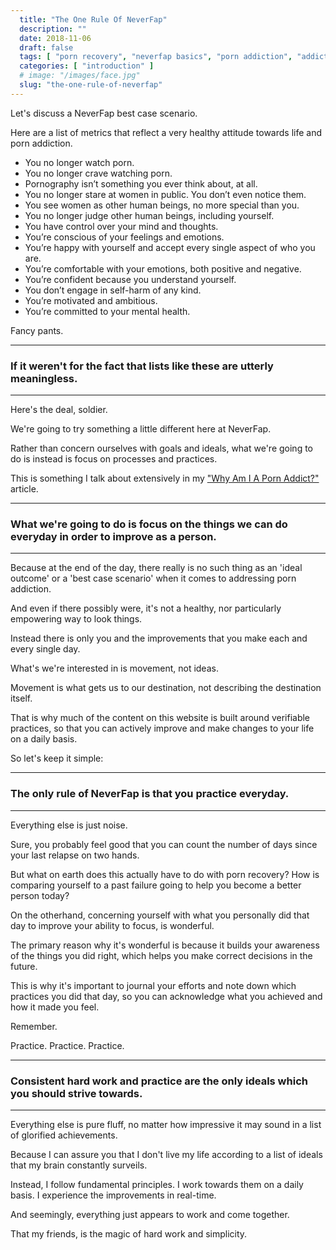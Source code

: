 ```yaml
---
  title: "The One Rule Of NeverFap"
  description: ""
  date: 2018-11-06
  draft: false
  tags: [ "porn recovery", "neverfap basics", "porn addiction", "addiction", "awareness", "nofap", "neverfap", "neverfap deluxe", "neverfap basics" ]
  categories: [ "introduction" ]
  # image: "/images/face.jpg"
  slug: "the-one-rule-of-neverfap"
---
```


Let's discuss a NeverFap best case scenario.

Here are a list of metrics that reflect a very healthy attitude towards life and porn addiction.

- You no longer watch porn.
- You no longer crave watching porn.
- Pornography isn’t something you ever think about, at all. 
- You no longer stare at women in public. You don’t even notice them.
- You see women as other human beings, no more special than you.
- You no longer judge other human beings, including yourself. 
- You have control over your mind and thoughts. 
- You’re conscious of your feelings and emotions. 
- You’re happy with yourself and accept every single aspect of who you are.
- You’re comfortable with your emotions, both positive and negative. 
- You’re confident because you understand yourself. 
- You don’t engage in self-harm of any kind.
- You’re motivated and ambitious.
- You’re committed to your mental health.

Fancy pants.

<hr/>

### If it weren't for the fact that lists like these are utterly meaningless.

<hr/>

Here's the deal, soldier.

We're going to try something a little different here at NeverFap. 

Rather than concern ourselves with goals and ideals, what we're going to do is instead is focus on processes and practices.

This is something I talk about extensively in my <a class="link" href="/guide/why-am-I-a-porn-addict">"Why Am I A Porn Addict?"</a> article.

<hr/>

### What we're going to do is focus on the things we can do everyday in order to improve as a person. 

<hr/>

Because at the end of the day, there really is no such thing as an 'ideal outcome' or a 'best case scenario' when it comes to addressing porn addiction.

And even if there possibly were, it's not a healthy, nor particularly empowering way to look things. 

Instead there is only you and the improvements that you make each and every single day.

What's we're interested in is movement, not ideas.

Movement is what gets us to our destination, not describing the destination itself.

That is why much of the content on this website is built around verifiable practices, so that you can actively improve and make changes to your life on a daily basis.

So let's keep it simple:

<hr/>

### The only rule of NeverFap is that you practice everyday.

<hr/>

Everything else is just noise.

Sure, you probably feel good that you can count the number of days since your last relapse on two hands. 

But what on earth does this actually have to do with porn recovery? How is comparing yourself to a past failure going to help you become a better person today?

On the otherhand, concerning yourself with what you personally did that day to improve your ability to focus, is wonderful.

The primary reason why it's wonderful is because it builds your awareness of the things you did right, which helps you make correct decisions in the future.

This is why it's important to journal your efforts and note down which practices you did that day, so you can acknowledge what you achieved and how it made you feel.

Remember.

Practice. Practice. Practice.

<hr/>

### Consistent hard work and practice are the only ideals which you should strive towards. 

<hr/>

Everything else is pure fluff, no matter how impressive it may sound in a list of glorified achievements.

Because I can assure you that I don't live my life according to a list of ideals that my brain constantly surveils.

Instead, I follow fundamental principles. I work towards them on a daily basis. I experience the improvements in real-time.

And seemingly, everything just appears to work and come together.

That my friends, is the magic of hard work and simplicity.


<!-- List of practices. -->

<!-- Mention the application. -->


